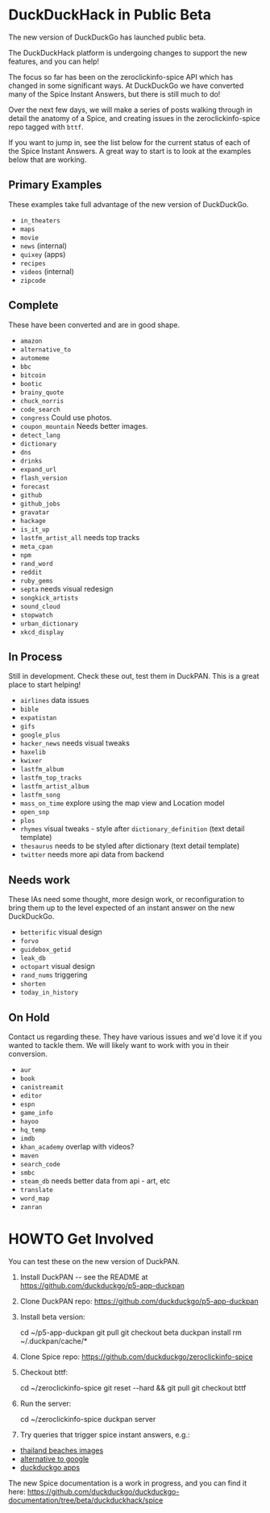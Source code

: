 # DuckDuckHack in Public Beta

The new version of DuckDuckGo has launched public beta.

The DuckDuckHack platform is undergoing changes to support the new
features, and you can help!

The focus so far has been on the zeroclickinfo-spice API which has changed in some
significant ways.  At DuckDuckGo we have converted many of the Spice Instant
Answers, but there is still much to do!

Over the next few days, we will make a series of posts walking through in
detail the anatomy of a Spice, and creating issues in the zeroclickinfo-spice
repo tagged with `bttf`.

If you want to jump in, see the list below for the current status of each of
the Spice Instant Answers. A great way to start is to look at the examples
below that are working.

## Primary Examples

These examples take full advantage of the new version of DuckDuckGo. 

- `in_theaters`
- `maps`
- `movie`
- `news` (internal)
- `quixey` (apps)
- `recipes`
- `videos` (internal)
- `zipcode`

## Complete

These have been converted and are in good shape.

- `amazon`
- `alternative_to`
- `automeme`
- `bbc`
- `bitcoin`
- `bootic`
- `brainy_quote`
- `chuck_norris`
- `code_search`
- `congress` Could use photos.
- `coupon_mountain` Needs better images.
- `detect_lang`
- `dictionary`
- `dns`
- `drinks`
- `expand_url`
- `flash_version`
- `forecast`
- `github`
- `github_jobs`
- `gravatar`
- `hackage`
- `is_it_up`
- `lastfm_artist_all` needs top tracks
- `meta_cpan`
- `npm`
- `rand_word`
- `reddit`
- `ruby_gems`
- `septa` needs visual redesign
- `songkick_artists`
- `sound_cloud`
- `stopwatch`
- `urban_dictionary`
- `xkcd_display`

## In Process

Still in development. Check these out, test them in DuckPAN.
This is a great place to start helping!

- `airlines` data issues
- `bible`
- `expatistan`
- `gifs`
- `google_plus`
- `hacker_news` needs visual tweaks
- `haxelib`
- `kwixer`
- `lastfm_album`
- `lastfm_top_tracks`
- `lastfm_artist_album`
- `lastfm_song`
- `mass_on_time` explore using the map view and Location model
- `open_snp`
- `plos`
- `rhymes` visual tweaks - style after `dictionary_definition` (text detail template)
- `thesaurus` needs to be styled after dictionary (text detail template)
- `twitter` needs more api data from backend


## Needs work

These IAs need some thought, more design work, or reconfiguration to bring them
up to the level expected of an instant answer on the new DuckDuckGo.

- `betterific` visual design
- `forvo`
- `guidebox_getid`
- `leak_db`
- `octopart` visual design
- `rand_nums` triggering
- `shorten`
- `today_in_history`


## On Hold

Contact us regarding these. They have various issues and we'd love it if you wanted to tackle them.
We will likely want to work with you in their conversion.

- `aur`
- `book`
- `canistreamit`
- `editor`
- `espn`
- `game_info`
- `hayoo`
- `hq_temp`
- `imdb`
- `khan_academy` overlap with videos?
- `maven`
- `search_code`
- `smbc`
- `steam_db` needs better data from api - art, etc
- `translate`
- `word_map`
- `zanran`

# HOWTO Get Involved

You can test these on the new version of DuckPAN.

1) Install DuckPAN -- see the README at https://github.com/duckduckgo/p5-app-duckpan

2) Clone DuckPAN repo: https://github.com/duckduckgo/p5-app-duckpan

3) Install beta version:

    cd ~/p5-app-duckpan
    git pull
    git checkout beta
    duckpan install
    rm ~/.duckpan/cache/*

4) Clone Spice repo: https://github.com/duckduckgo/zeroclickinfo-spice

5) Checkout bttf:

    cd ~/zeroclickinfo-spice
    git reset --hard && git pull
    git checkout bttf

6) Run the server:

    cd ~/zeroclickinfo-spice
    duckpan server

7) Try queries that trigger spice instant answers, e.g.:

- [thailand beaches images](https://next.duckduckgo.com/?q=thailand+beaches+images)
- [alternative to google](https://next.duckduckgo.com/?q=alternative+to+google)
- [duckduckgo apps](https://next.duckduckgo.com/?q=duckduckgo+apps)

The new Spice documentation is a work in progress, and you can find it here: https://github.com/duckduckgo/duckduckgo-documentation/tree/beta/duckduckhack/spice
